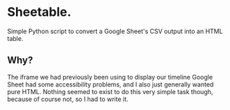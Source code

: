 # Sheetable.

Simple Python script to convert a Google Sheet's CSV output into an HTML table.

## Why?

The iframe we had previously been using to display our timeline Google Sheet had some accessibility problems, and I also just generally wanted pure HTML. Nothing seemed to exist to do this very simple task though, because of course not, so I had to write it.
